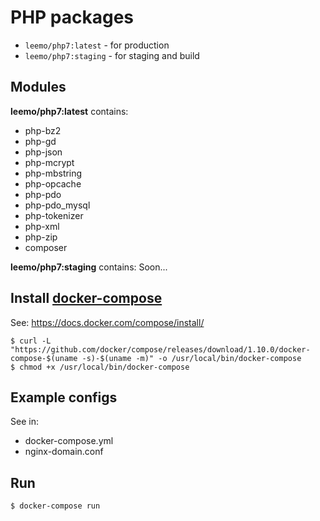 # PHP packages

* `leemo/php7:latest` - for production
* `leemo/php7:staging` - for staging and build

## Modules
**leemo/php7:latest** contains:
* php-bz2
* php-gd
* php-json
* php-mcrypt
* php-mbstring
* php-opcache
* php-pdo
* php-pdo_mysql
* php-tokenizer
* php-xml
* php-zip
* composer

**leemo/php7:staging** contains:
Soon...

## Install [docker-compose](https://docs.docker.com/compose/)
See: https://docs.docker.com/compose/install/
```
$ curl -L "https://github.com/docker/compose/releases/download/1.10.0/docker-compose-$(uname -s)-$(uname -m)" -o /usr/local/bin/docker-compose
$ chmod +x /usr/local/bin/docker-compose
```

## Example configs
See in:
* docker-compose.yml
* nginx-domain.conf

## Run
```
$ docker-compose run
```

